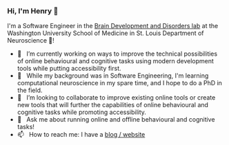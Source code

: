 ### Hi, I'm Henry 👋

I'm a Software Engineer in the [Brain Development and Disorders lab](https://sites.wustl.edu/richardslab/) at the Washington University School of Medicine in St. Louis Department of Neuroscience 🧠!

- 🔭 &nbsp; I’m currently working on ways to improve the technical possibilities of online behavioural and cognitive tasks using modern development tools while putting accessibility first.
- 🌱 &nbsp; While my background was in Software Engineering, I'm learning computational neuroscience in my spare time, and I hope to do a PhD in the field.
- 👯 &nbsp; I’m looking to collaborate to improve existing online tools or create new tools that will further the capabilities of online behavioural and cognitive tasks while promoting accessibility.
- 💬 &nbsp; Ask me about running online and offline behavioural and cognitive tasks!
- 📫 &nbsp; How to reach me: I have a [blog / website](https://henryburgess.me)
